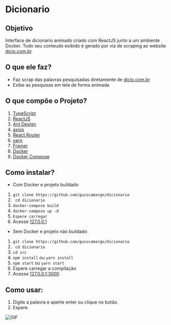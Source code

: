 # Dicionario

## Objetivo
Interface de dicionario animado criado com ReactJS junto a um ambiente Docker. Todo seu conteudo exibido é gerado por via de scraping ao website [dicio.com.br](dicio.com.br).

## O que ele faz?
- Faz scrap das palavras pesquisadas diretamente de [dicio.com.br](https://dicio.com.br/)
- Exibe as pesquisas em tela de forma animada

## O que compõe o Projeto?
1. [TypeScript](https://www.typescriptlang.org/)
2. [ReactJS](https://pt-br.reactjs.org/)
3. [Ant Design](https://ant.design/)
4. [axios](https://axios-http.com/ptbr/docs/intro)
5. [React Router](https://reactrouter.com/)
6. [yarn](https://yarnpkg.com/)
7. [Framer](https://www.framer.com/)
8. [Docker](https://www.docker.com/)
9. [Docker Compose](https://docs.docker.com/compose/)

## Como instalar?
- Com Docker e projeto buildado
1. ```git clone https://github.com/gusscamargo/dicionario```
2. ``` cd dicionario```
3. ```docker-compose build```
4. ```docker-compose up -d```
5. ```Espere carregar```
6. Acesse [127.0.0.1](http://127.0.0.1/)

- Sem Docker e projeto não buildado
1. ```git clone https://github.com/gusscamargo/dicionario```
2. ``` cd dicionario```
3. ```cd src```
4. ```npm install``` ou ```yarn install```
5. ```npm start``` ou ```yarn start```
6. Espere carregar a compilação
7. Acesse [127.0.0.1:3000](http://127.0.0.1:3000/)

## Como usar:
1. Digite a palavra e aperte enter ou clique no botão.
2. Espere.


![GIF](https://i.imgur.com/wTjBxkg.gif)
